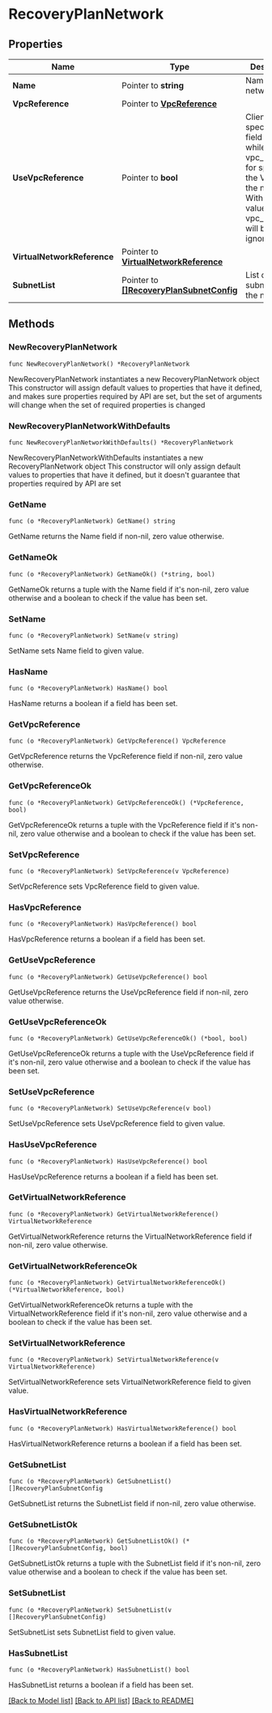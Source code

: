 # RecoveryPlanNetwork

## Properties

Name | Type | Description | Notes
------------ | ------------- | ------------- | -------------
**Name** | Pointer to **string** | Name of the network.  | [optional] 
**VpcReference** | Pointer to [**VpcReference**](VpcReference.md) |  | [optional] 
**UseVpcReference** | Pointer to **bool** | Client need to specify this field as true while using vpc_reference for specifying the VPC for the network. Without this values in vpc_reference will be ignored.  | [optional] 
**VirtualNetworkReference** | Pointer to [**VirtualNetworkReference**](VirtualNetworkReference.md) |  | [optional] 
**SubnetList** | Pointer to [**[]RecoveryPlanSubnetConfig**](RecoveryPlanSubnetConfig.md) | List of subnets for the network.  | [optional] 

## Methods

### NewRecoveryPlanNetwork

`func NewRecoveryPlanNetwork() *RecoveryPlanNetwork`

NewRecoveryPlanNetwork instantiates a new RecoveryPlanNetwork object
This constructor will assign default values to properties that have it defined,
and makes sure properties required by API are set, but the set of arguments
will change when the set of required properties is changed

### NewRecoveryPlanNetworkWithDefaults

`func NewRecoveryPlanNetworkWithDefaults() *RecoveryPlanNetwork`

NewRecoveryPlanNetworkWithDefaults instantiates a new RecoveryPlanNetwork object
This constructor will only assign default values to properties that have it defined,
but it doesn't guarantee that properties required by API are set

### GetName

`func (o *RecoveryPlanNetwork) GetName() string`

GetName returns the Name field if non-nil, zero value otherwise.

### GetNameOk

`func (o *RecoveryPlanNetwork) GetNameOk() (*string, bool)`

GetNameOk returns a tuple with the Name field if it's non-nil, zero value otherwise
and a boolean to check if the value has been set.

### SetName

`func (o *RecoveryPlanNetwork) SetName(v string)`

SetName sets Name field to given value.

### HasName

`func (o *RecoveryPlanNetwork) HasName() bool`

HasName returns a boolean if a field has been set.

### GetVpcReference

`func (o *RecoveryPlanNetwork) GetVpcReference() VpcReference`

GetVpcReference returns the VpcReference field if non-nil, zero value otherwise.

### GetVpcReferenceOk

`func (o *RecoveryPlanNetwork) GetVpcReferenceOk() (*VpcReference, bool)`

GetVpcReferenceOk returns a tuple with the VpcReference field if it's non-nil, zero value otherwise
and a boolean to check if the value has been set.

### SetVpcReference

`func (o *RecoveryPlanNetwork) SetVpcReference(v VpcReference)`

SetVpcReference sets VpcReference field to given value.

### HasVpcReference

`func (o *RecoveryPlanNetwork) HasVpcReference() bool`

HasVpcReference returns a boolean if a field has been set.

### GetUseVpcReference

`func (o *RecoveryPlanNetwork) GetUseVpcReference() bool`

GetUseVpcReference returns the UseVpcReference field if non-nil, zero value otherwise.

### GetUseVpcReferenceOk

`func (o *RecoveryPlanNetwork) GetUseVpcReferenceOk() (*bool, bool)`

GetUseVpcReferenceOk returns a tuple with the UseVpcReference field if it's non-nil, zero value otherwise
and a boolean to check if the value has been set.

### SetUseVpcReference

`func (o *RecoveryPlanNetwork) SetUseVpcReference(v bool)`

SetUseVpcReference sets UseVpcReference field to given value.

### HasUseVpcReference

`func (o *RecoveryPlanNetwork) HasUseVpcReference() bool`

HasUseVpcReference returns a boolean if a field has been set.

### GetVirtualNetworkReference

`func (o *RecoveryPlanNetwork) GetVirtualNetworkReference() VirtualNetworkReference`

GetVirtualNetworkReference returns the VirtualNetworkReference field if non-nil, zero value otherwise.

### GetVirtualNetworkReferenceOk

`func (o *RecoveryPlanNetwork) GetVirtualNetworkReferenceOk() (*VirtualNetworkReference, bool)`

GetVirtualNetworkReferenceOk returns a tuple with the VirtualNetworkReference field if it's non-nil, zero value otherwise
and a boolean to check if the value has been set.

### SetVirtualNetworkReference

`func (o *RecoveryPlanNetwork) SetVirtualNetworkReference(v VirtualNetworkReference)`

SetVirtualNetworkReference sets VirtualNetworkReference field to given value.

### HasVirtualNetworkReference

`func (o *RecoveryPlanNetwork) HasVirtualNetworkReference() bool`

HasVirtualNetworkReference returns a boolean if a field has been set.

### GetSubnetList

`func (o *RecoveryPlanNetwork) GetSubnetList() []RecoveryPlanSubnetConfig`

GetSubnetList returns the SubnetList field if non-nil, zero value otherwise.

### GetSubnetListOk

`func (o *RecoveryPlanNetwork) GetSubnetListOk() (*[]RecoveryPlanSubnetConfig, bool)`

GetSubnetListOk returns a tuple with the SubnetList field if it's non-nil, zero value otherwise
and a boolean to check if the value has been set.

### SetSubnetList

`func (o *RecoveryPlanNetwork) SetSubnetList(v []RecoveryPlanSubnetConfig)`

SetSubnetList sets SubnetList field to given value.

### HasSubnetList

`func (o *RecoveryPlanNetwork) HasSubnetList() bool`

HasSubnetList returns a boolean if a field has been set.


[[Back to Model list]](../README.md#documentation-for-models) [[Back to API list]](../README.md#documentation-for-api-endpoints) [[Back to README]](../README.md)


